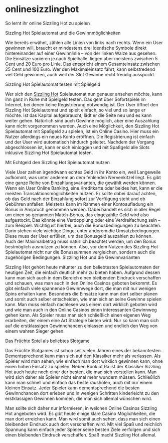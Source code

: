 # onlinesizzlinghot
So lernt ihr online Sizzling Hot zu spielen

Sizzling Hot Spielautomat und die Gewinnmöglichkeiten

Wie bereits erwähnt, zählen alle Linien von links nach rechts. Wenn ein User gewinnen will, braucht er mindestens drei identische Symbole direkt hintereinander auf einer Gewinnlinie – von der linken Walze aus gesehen. Die Einsätze variieren je nach Spielhalle, liegen aber meistens zwischen 5 Cent und 20 Euro pro Linie. Das entspricht einem Gesamteinsatz zwischen 25 Cent und 100 Euro. Wer den Maximaleinsatz fährt, kann selbstredend viel Geld gewinnen, auch weil der Slot Gewinne recht freudig ausspuckt.

Sizzling Hot Spielautomat testen mit Spielgeld

Wer sich den [Sizzling Hot](https://online-sizzlinghot.com/) Spielautomat nun genauer ansehen möchte, kann ihn ganz in Ruhe mit Spielgeld testen. Das geht über Sofortspiele im Internet, bei denen keine Registrierung notwendig ist. Der User öffnet den Sizzling Hot Spielautomat und spielt einfach, so viel und so lange er möchte. Ist das Kapital aufgebraucht, lädt er die Seite neu und es kann weiter gehen. Natürlich sind auch Gewinne möglich, aber eine Auszahlung kann nicht vorgenommen werden. Auch eine Möglichkeit, den Sizzling Hot Spielautomat mit Spaßgeld zu spielen, ist ein Online Casino. Hier muss ein Nutzer allerdings ein neues Konto eröffnen. Die Registrierung ist einfach und der User wird automatisch hindurch geleitet. Nachdem der Vorgang abgeschlossen ist, kann er sich einloggen und mit Spaßgeld alle Slots inklusive Sizzling Hot Spielautomat testen.

Mit Echtgeld den Sizzling Hot Spielautomat nutzen

Viele User zahlen irgendwann echtes Geld in ihr Konto ein, weil Langeweile aufkommt, was unter anderem an dem fehlenden Nervenkitzel liegt. Es gibt eine ganze Reihe von Einzahlungsvarianten, die gewählt werden können. Wenn ein User Online Banking, eine Kreditkarte oder beides hat, kann er die meisten Transaktionsmöglichkeiten nutzen. Er sollte dabei darauf achten, ob das Geld nach der Einzahlung sofort zur Verfügung steht und ob Gebühren anfallen.
Meistens kann im Rahmen einer Kontoaufladung ein Bonus in Anspruch genommen werden. Dabei handelt es sich in aller Regel um einen so genannten Match-Bonus, das eingezahlte Geld wird also aufgestockt. Das könnte eine Verdopplung oder eine Verdreifachung sein – zum Beispiel. Wichtig ist hierbei, auch die Bonusbedingungen zu beachten. Darin stehen viele wichtige Dinge, unter anderem die Umsatzbedingungen. Diese muss der User erfüllen, um das Bonusgeld auszahlen zu können. Auch der Maximalbetrag muss natürlich beachtet werden, um den Bonus bestmöglich ausnutzen zu können. Also, vor dem Nutzen des Sizzling Hot Spielautomat nicht nur die Bonussummen vergleichen, sondern auch die zugehörigen Bedingungen.
Sizzling Hot und die Gewinnvarianten 

Sizzling Hot gehört heute mitunter zu den beliebtesten Spielautomaten der heutigen Zeit, die einfach deutlich mehr zu bieten haben. Aufgrund dessen kann man sich auch in dem Bereich einen bleibenden Eindruck verschaffen und schauen, was man auch in den Online Casinos geboten bekommt. Es gibt einfach viele spannende Gewinnwege dort, die man mit nur wenigen Spins erhalten kann. Besonders die Einsätze kann man dort selber planen und somit auch selber entscheiden, wie man sich an seine Gewinne spielen kann. Man muss einfach nachlesen was einem dort wirklich geboten wird und wie man auch in den Online Casinos einen interessanten Gewinnweg gehen kann. Als Spieler muss man sich schließlich einen eigenen Weg erarbeiten, der einem eine Art Strategie bieten wird. Nur so kann man sich auf die erstklassigen Gewinnchancen einlassen und endlich den Weg von einem wahren Sieger gehen. 

Das Früchte Spiel als beliebtes Slotgame 

Das Früchte Slotgames ist schon seit vielen Jahren eines der bekanntesten. Dementsprechend kann man sich auf den Klassiker mehr als verlassen. Als Spieler wird man sehen, wie einfach man dort wirklich gewinnen kann, ohne einen hohen Einsatz zu spielen. Neben Book of Ra ist der Klassiker Sizzling Hot auch heute noch einer der besten, die man sich vorstellen kann. Man wird sich daher als Spieler nicht einmal mehr wundern müssen. Schließlich kann man schnell und einfach das beste rausholen, auch mit nur einem kleinen Einsatz. Jeder Spieler kann dementsprechend die besten Gewinnchancen dort erleben und in wenigen Schritten kinderleicht zu den erstklassigen Gewinnen kommen, die man sich allemal wünschen wird. 

Man sollte sich daher nur informieren, in welchen Online Casinos Sizzling Hot angeboten wird. Es gibt heute einige klare Casino Möglichkeiten, die man dort erreichen kann. Man wird somit auch sehen, dass man sich einen bleibenden Eindruck auch dort verschaffen wird. Mit viel Spaß und reichlich Spannung kann einfach jeder Spieler seine besten Ziele verfolgen und sich einen bleibenden Eindruck verschaffen. Spaß macht Sizzling Hot allemal. 
